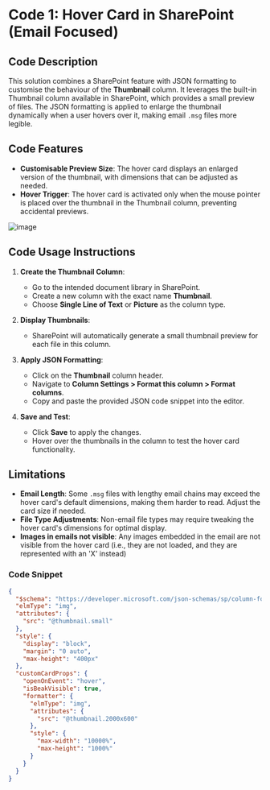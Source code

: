 # Code 1: Hover Card in SharePoint (Email Focused)

## Code Description
This solution combines a SharePoint feature with JSON formatting to customise the behaviour of the **Thumbnail** column. It leverages the built-in Thumbnail column available in SharePoint, which provides a small preview of files. The JSON formatting is applied to enlarge the thumbnail dynamically when a user hovers over it, making email `.msg` files more legible.

## Code Features
- **Customisable Preview Size**: The hover card displays an enlarged version of the thumbnail, with dimensions that can be adjusted as needed.
- **Hover Trigger**: The hover card is activated only when the mouse pointer is placed over the thumbnail in the Thumbnail column, preventing accidental previews.

![image](https://github.com/user-attachments/assets/a23cab66-2d89-4f6e-b328-315d2a427649)

## Code Usage Instructions
1. **Create the Thumbnail Column**:
   - Go to the intended document library in SharePoint.
   - Create a new column with the exact name **Thumbnail**.
   - Choose **Single Line of Text** or **Picture** as the column type.

2. **Display Thumbnails**:
   - SharePoint will automatically generate a small thumbnail preview for each file in this column.

3. **Apply JSON Formatting**:
   - Click on the **Thumbnail** column header.
   - Navigate to **Column Settings > Format this column > Format columns**.
   - Copy and paste the provided JSON code snippet into the editor.

4. **Save and Test**:
   - Click **Save** to apply the changes.
   - Hover over the thumbnails in the column to test the hover card functionality.

## Limitations
- **Email Length**: Some `.msg` files with lengthy email chains may exceed the hover card's default dimensions, making them harder to read. Adjust the card size if needed.
- **File Type Adjustments**: Non-email file types may require tweaking the hover card's dimensions for optimal display.
- **Images in emails not visible**: Any images embedded in the email are not visible from the hover card (i.e., they are not loaded, and they are represented with an 'X' instead)

### Code Snippet
```json
{
  "$schema": "https://developer.microsoft.com/json-schemas/sp/column-formatting.schema.json",
  "elmType": "img",
  "attributes": {
    "src": "@thumbnail.small"
  },
  "style": {
    "display": "block",
    "margin": "0 auto",
    "max-height": "400px"
  },
  "customCardProps": {
    "openOnEvent": "hover",
    "isBeakVisible": true,
    "formatter": {
      "elmType": "img",
      "attributes": {
        "src": "@thumbnail.2000x600"
      },
      "style": {
        "max-width": "10000%",
        "max-height": "1000%"
      }
    }
  }
}
```

